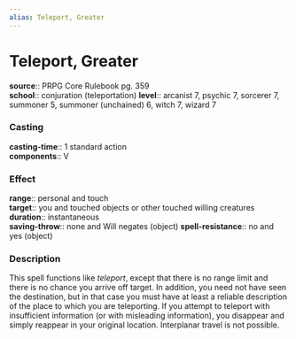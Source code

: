 ```yaml
---
alias: Teleport, Greater
---
```


# Teleport, Greater 

**source**:: PRPG Core Rulebook pg. 359  
**school**:: conjuration (teleportation)
**level**:: arcanist 7, psychic 7, sorcerer 7, summoner 5, summoner (unchained) 6, witch 7, wizard 7

### Casting 

**casting-time**:: 1 standard action  
**components**:: V

### Effect 

**range**:: personal and touch  
**target**:: you and touched objects or other touched willing creatures  
**duration**:: instantaneous  
**saving-throw**:: none and Will negates (object)
**spell-resistance**:: no and yes (object)

### Description 

This spell functions like *teleport*, except that there is no range limit and there is no chance you arrive off target. In addition, you need not have seen the destination, but in that case you must have at least a reliable description of the place to which you are teleporting. If you attempt to teleport with insufficient information (or with misleading information), you disappear and simply reappear in your original location. Interplanar travel is not possible.

